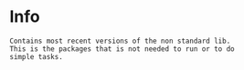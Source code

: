 # Info

    Contains most recent versions of the non standard lib.
    This is the packages that is not needed to run or to do
    simple tasks.
